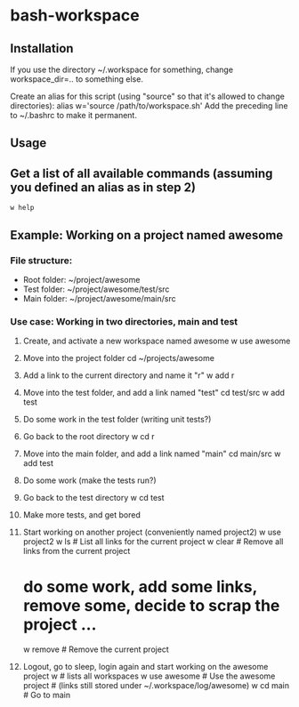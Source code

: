 
bash-workspace
==============

Installation
------------

If you use the directory ~/.workspace for something, change workspace\_dir=.. to something else.

Create an alias for this script (using "source" so that it's allowed to change directories):
    alias w='source /path/to/workspace.sh'
Add the preceding line to ~/.bashrc to make it permanent.

Usage
-----

## Get a list of all available commands (assuming you defined an alias as in step 2)
    w help

## Example: Working on a project named awesome

### File structure:

- Root folder: ~/project/awesome
- Test folder: ~/project/awesome/test/src
- Main folder: ~/project/awesome/main/src

### Use case: Working in two directories, main and test

1. Create, and activate a new workspace named awesome
    w use awesome

2. Move into the project folder
    cd ~/projects/awesome

3. Add a link to the current directory and name it "r"
    w add r 

4. Move into the test folder, and add a link named "test"
    cd test/src
    w add test

5. Do some work in the test folder (writing unit tests?)

6. Go back to the root directory
    w cd r        

7. Move into the main folder, and add a link named "main"
    cd main/src
    w add test

9. Do some work (make the tests run?)

10. Go back to the test directory
    w cd test

11. Make more tests, and get bored

12. Start working on another project (conveniently named project2)
    w use project2
    w ls      # List all links for the current project
    w clear   # Remove all links from the current project
    # do some work, add some links, remove some, decide to scrap the project ...
    w remove  # Remove the current project

10. Logout, go to sleep, login again and start working on the awesome project
    w                 # lists all workspaces
    w use awesome     # Use the awesome project 
                      # (links still stored under ~/.workspace/log/awesome)
    w cd main         # Go to main
